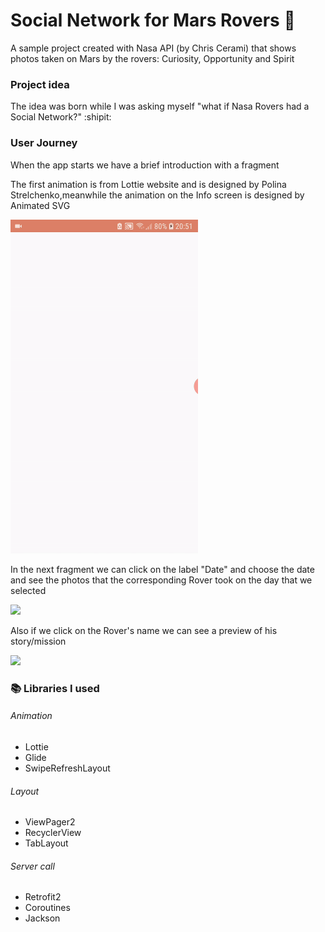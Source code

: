 # Social Network for Mars Rovers :rocket:

A sample project created with Nasa API (by Chris Cerami) that shows photos taken on Mars by the rovers: Curiosity, Opportunity and Spirit

### Project idea

The idea was born while I was asking myself "what if Nasa Rovers had a Social Network?" :shipit:

### User Journey

When the app starts we have a brief introduction with a fragment

The first animation is from Lottie website and is designed by Polina Strelchenko,meanwhile the animation on the Info screen is designed by Animated SVG

<img src="demoInfo.gif" width="300" />

In the next fragment we can click on the label "Date" and choose the date and see the photos that the corresponding Rover took on the day that we selected

<img src="demoMain.gif" width="300" />

Also if we click on the Rover's name we can see a preview of his story/mission

<img src="demoRover.gif" width="300" />

### :books: Libraries I used 
###### Animation
- Lottie
- Glide
- SwipeRefreshLayout
###### Layout
- ViewPager2
- RecyclerView
- TabLayout
###### Server call
- Retrofit2
- Coroutines
- Jackson
